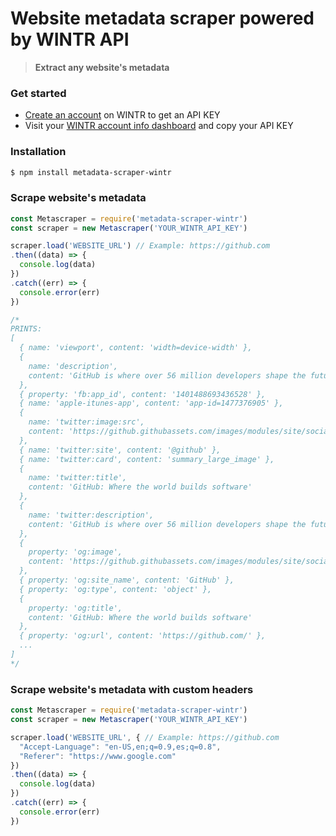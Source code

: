 # Website metadata scraper powered by WINTR API
> **Extract any website's metadata**

### Get started

  - [Create an account](https://www.wintr.com/) on WINTR to get an API KEY
  - Visit your [WINTR account info dashboard](https://www.wintr.com/dashboard-account) and copy your API KEY

### Installation

```bash
$ npm install metadata-scraper-wintr
```

### Scrape website's metadata
```js
const Metascraper = require('metadata-scraper-wintr')
const scraper = new Metascraper('YOUR_WINTR_API_KEY')

scraper.load('WEBSITE_URL') // Example: https://github.com
.then((data) => {
  console.log(data)
})
.catch((err) => {
  console.error(err)
})

/*
PRINTS: 
[
  { name: 'viewport', content: 'width=device-width' },
  {
    name: 'description',
    content: 'GitHub is where over 56 million developers shape the future of software, together. Contribute to the open source community, manage your Git repositories, review code like a pro, track bugs and features, power your CI/CD and DevOps workflows, and secure code before you commit it.'
  },
  { property: 'fb:app_id', content: '1401488693436528' },
  { name: 'apple-itunes-app', content: 'app-id=1477376905' },
  {
    name: 'twitter:image:src',
    content: 'https://github.githubassets.com/images/modules/site/social-cards/github-social.png'
  },
  { name: 'twitter:site', content: '@github' },
  { name: 'twitter:card', content: 'summary_large_image' },
  {
    name: 'twitter:title',
    content: 'GitHub: Where the world builds software'
  },
  {
    name: 'twitter:description',
    content: 'GitHub is where over 56 million developers shape the future of software, together. Contribute to the open source community, manage your Git repositories, review code like a pro, track bugs and feat...'
  },
  {
    property: 'og:image',
    content: 'https://github.githubassets.com/images/modules/site/social-cards/github-social.png'
  },
  { property: 'og:site_name', content: 'GitHub' },
  { property: 'og:type', content: 'object' },
  {
    property: 'og:title',
    content: 'GitHub: Where the world builds software'
  },
  { property: 'og:url', content: 'https://github.com/' },
  ...
]
*/
```

### Scrape website's metadata with custom headers
```js
const Metascraper = require('metadata-scraper-wintr')
const scraper = new Metascraper('YOUR_WINTR_API_KEY')

scraper.load('WEBSITE_URL', { // Example: https://github.com
  "Accept-Language": "en-US,en;q=0.9,es;q=0.8",
  "Referer": "https://www.google.com"
})
.then((data) => {
  console.log(data)
})
.catch((err) => {
  console.error(err)
})
```
